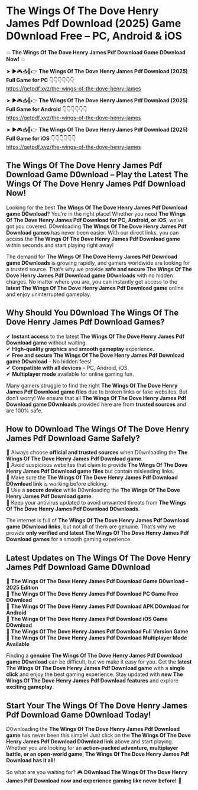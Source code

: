 # The Wings Of The Dove Henry James Pdf Download (2025) Game D0wnload Free – PC, Android & iOS

💥 **The Wings Of The Dove Henry James Pdf Download Game D0wnload Now!** 💥  

➤ ►🎮📥📱👉 **The Wings Of The Dove Henry James Pdf Download (2025) Full Game for PC** 👇👇👇👇👇👇  
https://getpdf.xyz/the-wings-of-the-dove-henry-james  

➤ ►🎮📥📱👉 **The Wings Of The Dove Henry James Pdf Download (2025) Full Game for Android** 👇👇👇👇👇👇  
https://getpdf.xyz/the-wings-of-the-dove-henry-james  

➤ ►🎮📥📱👉 **The Wings Of The Dove Henry James Pdf Download (2025) Full Game for iOS** 👇👇👇👇👇👇  
https://getpdf.xyz/the-wings-of-the-dove-henry-james  

## The Wings Of The Dove Henry James Pdf Download Game D0wnload – Play the Latest The Wings Of The Dove Henry James Pdf Download Now!

Looking for the best **The Wings Of The Dove Henry James Pdf Download game D0wnload**? You’re in the right place! Whether you need **The Wings Of The Dove Henry James Pdf Download for PC, Android, or iOS**, we’ve got you covered. D0wnloading **The Wings Of The Dove Henry James Pdf Download games** has never been easier. With our direct links, you can access the **The Wings Of The Dove Henry James Pdf Download game** within seconds and start playing right away!  

The demand for **The Wings Of The Dove Henry James Pdf Download game D0wnloads** is growing rapidly, and gamers worldwide are looking for a trusted source. That’s why we provide **safe and secure The Wings Of The Dove Henry James Pdf Download game D0wnloads** with no hidden charges. No matter where you are, you can instantly get access to the **latest The Wings Of The Dove Henry James Pdf Download game** online and enjoy uninterrupted gameplay.  

## **Why Should You D0wnload The Wings Of The Dove Henry James Pdf Download Games?**  

✔ **Instant access** to the latest **The Wings Of The Dove Henry James Pdf Download game** without waiting.  
✔ **High-quality graphics** and **smooth gameplay** experience.  
✔ **Free and secure The Wings Of The Dove Henry James Pdf Download game D0wnload** – No hidden fees!  
✔ **Compatible with all devices** – PC, Android, iOS.  
✔ **Multiplayer mode** available for online gaming fun.  

Many gamers struggle to find the right **The Wings Of The Dove Henry James Pdf Download game files** due to broken links or fake websites. But don’t worry! We ensure that all **The Wings Of The Dove Henry James Pdf Download game D0wnloads** provided here are from **trusted sources** and are 100% safe.  

## **How to D0wnload The Wings Of The Dove Henry James Pdf Download Game Safely?**  

📌 Always choose **official and trusted sources** when D0wnloading the **The Wings Of The Dove Henry James Pdf Download game**.  
📌 Avoid suspicious websites that claim to provide **The Wings Of The Dove Henry James Pdf Download game files** but contain misleading links.  
📌 Make sure the **The Wings Of The Dove Henry James Pdf Download D0wnload link** is working before clicking.  
📌 Use a **secure device** while D0wnloading the **The Wings Of The Dove Henry James Pdf Download game**.  
📌 Keep your antivirus updated to avoid unwanted threats from **The Wings Of The Dove Henry James Pdf Download D0wnloads**.  

The internet is full of **The Wings Of The Dove Henry James Pdf Download game D0wnload links**, but not all of them are genuine. That’s why we provide **only verified and latest The Wings Of The Dove Henry James Pdf Download games** for a smooth gaming experience.  

## **Latest Updates on The Wings Of The Dove Henry James Pdf Download Game D0wnload**  

🔹 **The Wings Of The Dove Henry James Pdf Download Game D0wnload – 2025 Edition**  
🔹 **The Wings Of The Dove Henry James Pdf Download PC Game Free D0wnload**  
🔹 **The Wings Of The Dove Henry James Pdf Download APK D0wnload for Android**  
🔹 **The Wings Of The Dove Henry James Pdf Download iOS Game D0wnload**  
🔹 **The Wings Of The Dove Henry James Pdf Download Full Version Game**  
🔹 **The Wings Of The Dove Henry James Pdf Download Multiplayer Mode Available**  

Finding a **genuine The Wings Of The Dove Henry James Pdf Download game D0wnload** can be difficult, but we make it easy for you. Get the **latest The Wings Of The Dove Henry James Pdf Download game** with a **single click** and enjoy the best gaming experience. Stay updated with **new The Wings Of The Dove Henry James Pdf Download features** and explore **exciting gameplay**.  

## **Start Your The Wings Of The Dove Henry James Pdf Download Game D0wnload Today!**  

D0wnloading the **The Wings Of The Dove Henry James Pdf Download game** has never been this simple! Just click on the **The Wings Of The Dove Henry James Pdf Download D0wnload link** above and start playing. Whether you are looking for an **action-packed adventure, multiplayer battle, or an open-world game**, **The Wings Of The Dove Henry James Pdf Download has it all!**  

So what are you waiting for? 🎮 **D0wnload The Wings Of The Dove Henry James Pdf Download now and experience gaming like never before!** 🚀  